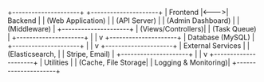 +---------------------+     +---------------------+
|     Frontend        |<--->|     Backend         |
|  (Web Application)  |     |  (API Server)       |
|  (Admin Dashboard)  |     |  (Middleware)       |
+---------------------+     |  (Views/Controllers)|
                            |  (Task Queue)       |
                            +---------------------+
                                    |
                                    |
                                    v
                            +---------------------+
                            |    Database (MySQL) |
                            +---------------------+
                                    |
                                    |
                                    v
                            +---------------------+
                            | External Services   |
                            | (Elasticsearch,     |
                            |  Stripe, Email)     |
                            +---------------------+
                                    |
                                    |
                                    v
                            +---------------------+
                            |     Utilities       |
                            | (Cache, File Storage|
                            |  Logging & Monitoring)|
                            +---------------------+
